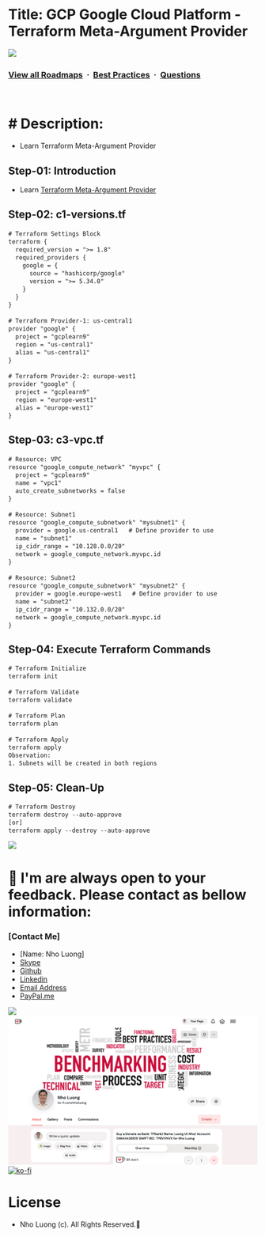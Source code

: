 # Title: GCP Google Cloud Platform - Terraform Meta-Argument Provider

![](https://i.imgur.com/waxVImv.png)
### [View all Roadmaps](https://github.com/nholuongut/all-roadmaps) &nbsp;&middot;&nbsp; [Best Practices](https://github.com/nholuongut/all-roadmaps/blob/main/public/best-practices/) &nbsp;&middot;&nbsp; [Questions](https://www.linkedin.com/in/nholuong/)
<br/>

# # Description:
- Learn Terraform Meta-Argument Provider

## Step-01: Introduction
- Learn [Terraform Meta-Argument Provider](https://developer.hashicorp.com/terraform/language/meta-arguments/resource-provider)

## Step-02: c1-versions.tf
```hcl
# Terraform Settings Block
terraform {
  required_version = ">= 1.8"
  required_providers {
    google = {
      source = "hashicorp/google"
      version = ">= 5.34.0"
    }
  }
}

# Terraform Provider-1: us-central1
provider "google" {
  project = "gcplearn9"
  region = "us-central1"
  alias = "us-central1"    
}

# Terraform Provider-2: europe-west1
provider "google" {
  project = "gcplearn9"
  region = "europe-west1"
  alias = "europe-west1"  
}
```

## Step-03: c3-vpc.tf
```hcl
# Resource: VPC
resource "google_compute_network" "myvpc" {
  project = "gcplearn9"
  name = "vpc1"
  auto_create_subnetworks = false   
}

# Resource: Subnet1
resource "google_compute_subnetwork" "mysubnet1" {
  provider = google.us-central1   # Define provider to use
  name = "subnet1"
  ip_cidr_range = "10.128.0.0/20"
  network = google_compute_network.myvpc.id 
}

# Resource: Subnet2
resource "google_compute_subnetwork" "mysubnet2" {
  provider = google.europe-west1   # Define provider to use
  name = "subnet2"
  ip_cidr_range = "10.132.0.0/20"
  network = google_compute_network.myvpc.id 
}
```

## Step-04: Execute Terraform Commands
```t
# Terraform Initialize
terraform init

# Terraform Validate
terraform validate

# Terraform Plan
terraform plan

# Terraform Apply
terraform apply
Observation: 
1. Subnets will be created in both regions
```

## Step-05: Clean-Up
```t
# Terraform Destroy
terraform destroy --auto-approve
[or]
terraform apply --destroy --auto-approve
```

![](https://i.imgur.com/waxVImv.png)
# 🚀 I'm are always open to your feedback.  Please contact as bellow information:
### [Contact Me]
* [Name: Nho Luong]
* [Skype](luongutnho_skype)
* [Github](https://github.com/nholuongut/)
* [Linkedin](https://www.linkedin.com/in/nholuong/)
* [Email Address](luongutnho@hotmail.com)
* [PayPal.me](https://www.paypal.com/paypalme/nholuongut)

![](https://i.imgur.com/waxVImv.png)
![](Donate.png)
[![ko-fi](https://ko-fi.com/img/githubbutton_sm.svg)](https://ko-fi.com/nholuong)

# License
* Nho Luong (c). All Rights Reserved.🌟